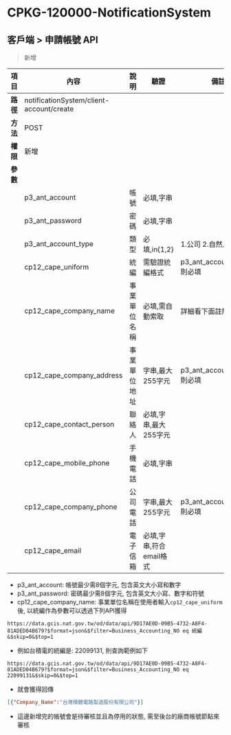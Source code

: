 # CPKG-120000-NotificationSystem

## 客戶端 > 申請帳號 API

> 新增

| 項目                      | 內容                       | 說明                |驗證                      |   備註         |
|---------------------------|----------------------------|----------------------|-----------------|----------------|
| <b>路徑</b>               | notificationSystem/client-account/create    |                        |                |                  |
| <b>方法</b>               | POST                        |                    |                    |                 |
| <b>權限</b>               | 新增                       |                     |                   |                 |
| <b>參數</b>               |                            |                       |                 |                 |
|                           | p3_ant_account            | 帳號            | 必填,字串          |                 |
|                           | p3_ant_password      | 密碼            | 必填,字串         |                 |
|                           | p3_ant_account_type      | 類型            | 必填,in{1,2}         | 1.公司 2.自然人                |
|                           | cp12_cape_uniform      | 統編            | 需驗證統編格式         | p3_ant_account_type:1 則必填                |
|                           | cp12_cape_company_name | 事業單位名稱    | 必填,需自動索取         | 詳細看下面註解                |
|                           | cp12_cape_company_address | 事業單位地址    | 字串,最大255字元         | p3_ant_account_type:1 則必填                |
|                           | cp12_cape_contact_person | 聯絡人    | 必填,字串,最大255字元         |                 |
|                           | cp12_cape_mobile_phone | 手機電話    | 必填,字串         |                 |
|                           | cp12_cape_company_phone | 公司電話    | 字串,最大255字元         | p3_ant_account_type:1 則必填                |
|                           | cp12_cape_email | 電子信箱    | 必填,字串,符合email格式         |                 |

- p3_ant_account: 帳號最少需8個字元, 包含英文大小寫和數字
- p3_ant_password: 密碼最少需8個字元, 包含英文大小寫、數字和符號
- cp12_cape_company_name: 事業單位名稱在使用者輸入```cp12_cape_uniform```後, 以統編作為參數可以透過下列API獲得
```url
https://data.gcis.nat.gov.tw/od/data/api/9D17AE0D-09B5-4732-A8F4-81ADED04B679?$format=json&$filter=Business_Accounting_NO eq 統編&$skip=0&$top=1
```
* 例如台積電的統編是: 22099131, 則查詢範例如下
```url
https://data.gcis.nat.gov.tw/od/data/api/9D17AE0D-09B5-4732-A8F4-81ADED04B679?$format=json&$filter=Business_Accounting_NO eq 22099131&$skip=0&$top=1
```
* 就會獲得回傳
```json
[{"Company_Name":"台灣積體電路製造股份有限公司"}]
```
- 這邊新增完的帳號會是待審核並且為停用的狀態, 需至後台的廠商帳號節點來審核
